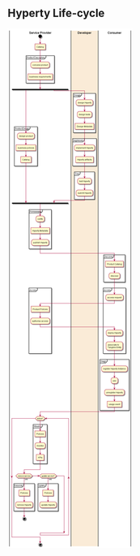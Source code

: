## Hyperty Life-cycle

<!--
@startuml "hyperty-life-cycle.png"

|Service Provider|
start
:Catalog]

partition ProductConception {
    :conceive product;
    :business requirements]
}
    fork
partition ProductDesign {
	    :design product;
	    :business policies]
	    :Catalog]
}
	fork again

|#AntiqueWhite|Developer|
partition Design {
    :design Hyperty;
    :design tests;
    :Design Metadata]
}

partition Implement {
    :implement Hyperty;
    :Hyperty artifacts]
}

partition Test {
    :test Hyperty;
    :submit Hyperty;
}

|Service Provider|
    end fork
partition Provisioning {
	:certify;
	:Hyperty Metadata]
	:publish Hyperty;
	}

|#LightRed|Consumer|
partition Discover {
	:Product Catalog]
	:discover;
	}


partition Access {
	:access request;

	|Service Provider|
	:Product Policies]
	:authorise access;
	|Consumer|
	:deploy Hyperty;
	:associate to\nTangible Entity;
	}

partition Usage {
	:register Hyperty Instance;
	:use;
	:unregister Hyperty;
	:usage event]
}


|Service Provider|

while (active?)

partition Monitor {
	:Policies]
	:monitor;
	:KPIs]
}

if (remove service) then (yes)
partition Removal {
	:Policies]
	:remove Hyperty;
}

stop

elseif (update service?) then (yes)
partition Update {
	:Policies]
	:update Hyperty;
	detach
}


endif

endwhile

stop


@enduml
-->

![Hyperty Life-cycle](hyperty-life-cycle.png)
